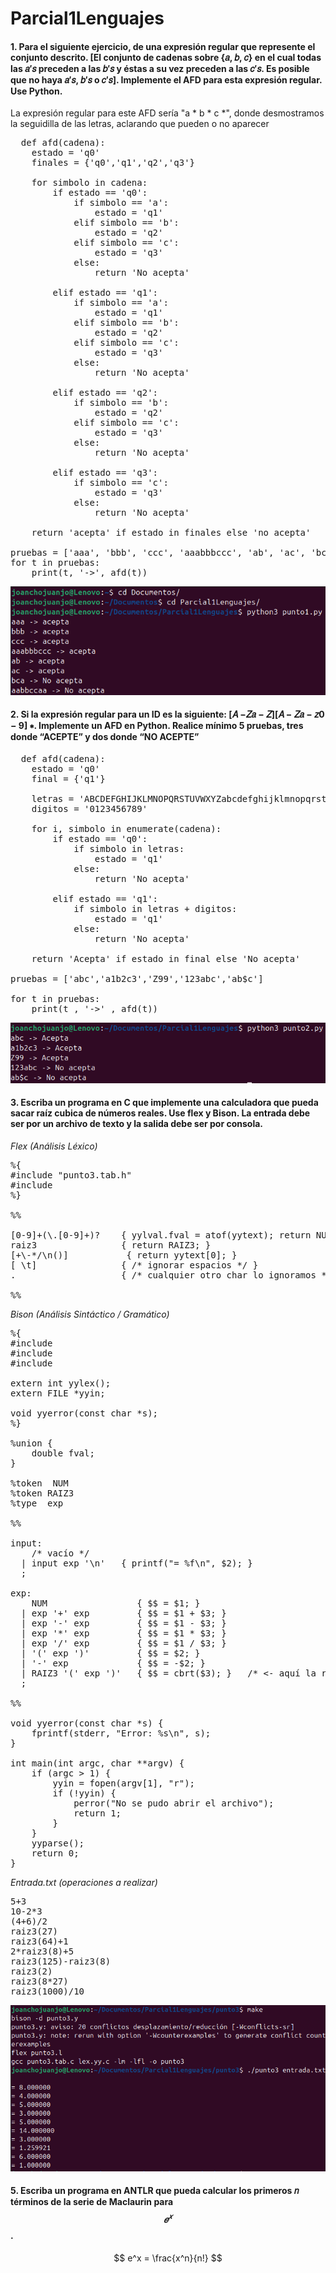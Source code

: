 # Parcial1Lenguajes

#### 1.  Para el siguiente ejercicio, de una expresión regular que represente el conjunto descrito. [El conjunto de cadenas sobre {𝑎, 𝑏, 𝑐} en el cual todas las 𝑎′𝑠 preceden a las 𝑏′𝑠 y éstas a su vez preceden a las 𝑐′𝑠. Es posible que no haya 𝑎′𝑠, 𝑏′𝑠 o 𝑐′𝑠]. Implemente el AFD para esta expresión regular. Use Python.

La expresión regular para este AFD sería "a * b * c *", donde desmostramos la seguidilla de las letras, aclarando que pueden o no aparecer

<pre>
  def afd(cadena):
    estado = 'q0'
    finales = {'q0','q1','q2','q3'}

    for simbolo in cadena:
        if estado == 'q0':
            if simbolo == 'a':
                estado = 'q1'
            elif simbolo == 'b':
                estado = 'q2'
            elif simbolo == 'c':
                estado = 'q3'
            else:
                return 'No acepta'
        
        elif estado == 'q1':
            if simbolo == 'a':
                estado = 'q1'
            elif simbolo == 'b':
                estado = 'q2'
            elif simbolo == 'c':
                estado = 'q3'
            else:
                return 'No acepta'
        
        elif estado == 'q2':
            if simbolo == 'b':
                estado = 'q2'
            elif simbolo == 'c':
                estado = 'q3'
            else:
                return 'No acepta'
            
        elif estado == 'q3':
            if simbolo == 'c':
                estado = 'q3'
            else:
                return 'No acepta'
    
    return 'acepta' if estado in finales else 'no acepta'

pruebas = ['aaa', 'bbb', 'ccc', 'aaabbbccc', 'ab', 'ac', 'bca', 'aabbccaa']
for t in pruebas:
    print(t, '->', afd(t))
</pre>

![Salida Punto1](SalidaPunto1.png)

#### 2. Si la expresión regular para un ID es la siguiente: [𝐴 −𝑍𝑎 − 𝑍][𝐴 − 𝑍𝑎 − 𝑧0 − 9] ∗. Implemente un AFD en Python. Realice mínimo 5 pruebas, tres donde “ACEPTE” y dos donde “NO ACEPTE”

<pre>
  def afd(cadena):
    estado = 'q0'
    final = {'q1'}

    letras = 'ABCDEFGHIJKLMNOPQRSTUVWXYZabcdefghijklmnopqrstuvwxyz'
    digitos = '0123456789'

    for i, simbolo in enumerate(cadena):
        if estado == 'q0':
            if simbolo in letras:
                estado = 'q1'
            else:
                return 'No acepta'
            
        elif estado == 'q1':
            if simbolo in letras + digitos:
                estado = 'q1'
            else:
                return 'No acepta'
        
    return 'Acepta' if estado in final else 'No acepta'

pruebas = ['abc','a1b2c3','Z99','123abc','ab$c']

for t in pruebas:
    print(t , '->' , afd(t))
</pre>

![Salida Punto2](SalidaPunto2.png)

#### 3.  Escriba un programa en C que implemente una calculadora que pueda sacar raíz cubica de números reales. Use flex y Bison. La entrada debe ser por un archivo de texto y la salida debe ser por consola.

*Flex (Análisis Léxico)*

<pre>
%{
#include "punto3.tab.h"
#include <stdlib.h>
%}

%%

[0-9]+(\.[0-9]+)?    { yylval.fval = atof(yytext); return NUM; }
raiz3                { return RAIZ3; }
[+\-*/\n()]           { return yytext[0]; }
[ \t]                { /* ignorar espacios */ }
.                    { /* cualquier otro char lo ignoramos */ }

%%
</pre>

*Bison (Análisis Sintáctico / Gramático)*

<pre>
%{
#include <stdio.h>
#include <math.h>
#include <stdlib.h>

extern int yylex();
extern FILE *yyin;

void yyerror(const char *s);
%}

%union {
    double fval;
}

%token <fval> NUM
%token RAIZ3
%type <fval> exp

%%

input:
    /* vacío */
  | input exp '\n'   { printf("= %f\n", $2); }
  ;

exp:
    NUM                 { $$ = $1; }
  | exp '+' exp         { $$ = $1 + $3; }
  | exp '-' exp         { $$ = $1 - $3; }
  | exp '*' exp         { $$ = $1 * $3; }
  | exp '/' exp         { $$ = $1 / $3; }
  | '(' exp ')'         { $$ = $2; }
  | '-' exp             { $$ = -$2; }
  | RAIZ3 '(' exp ')'   { $$ = cbrt($3); }   /* <- aquí la raíz cúbica */
  ;

%%

void yyerror(const char *s) {
    fprintf(stderr, "Error: %s\n", s);
}

int main(int argc, char **argv) {
    if (argc > 1) {
        yyin = fopen(argv[1], "r");
        if (!yyin) {
            perror("No se pudo abrir el archivo");
            return 1;
        }
    }
    yyparse();
    return 0;
}
</pre>

*Entrada.txt (operaciones a realizar)*

<pre>
5+3
10-2*3
(4+6)/2
raiz3(27)
raiz3(64)+1
2*raiz3(8)+5
raiz3(125)-raiz3(8)
raiz3(2)
raiz3(8*27)
raiz3(1000)/10
</pre>

![Salida Punto3](Punto3/SalidaPunto3.png)

#### 5. Escriba un programa en ANTLR que pueda calcular los primeros 𝑛 términos de la serie de Maclaurin para $$𝑒^𝑥$$. 

$$
e^x = \frac{x^n}{n!}
$$

